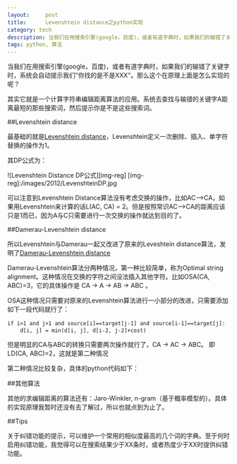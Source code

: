 ```yaml
---
layout:     post
title:      Levenshtein distance之python实现
category: tech
description: 当我们在用搜索引擎(google，百度)，或者有道字典时，如果我们的输错了关键字时......
tags: python, 算法
---
```


当我们在用搜索引擎(google，百度)，或者有道字典时，如果我们的输错了关键字时，系统会自动提示我们"你找的是不是XXX"。那么这个在原理上面是怎么实现的呢？

其实它就是一个计算字符串编辑距离算法的应用。系统去查找与输错的关键字A距离最短的那些搜索词，然后提示你是不是这些搜索词。

##Levenshtein distance

最基础的就是[Levenshtein distance](http://en.wikipedia.org/wiki/Levenshtein_distance)，Levenshtein定义一次删除、插入、单字符替换的操作为1。

其DP公式为：

![Levenshtein Distance DP公式][img-reg]
[img-reg]:/images/2012/LevenshteinDP.jpg

可以注意到Levenshtein Distance算法没有考虑交换的操作，比如AC-->CA，如果用Levenshtein来计算的话L(AC, CA) = 2。但是按照常识AC-->CA的距离应该只是1而已，因为A与C只需要进行一次交换的操作就达到目的了。

##Damerau-Levenshtein distance

所以Levenshtein与Damerau一起又改进了原来的Leveshtein distance算法，发明了[Damerau-Levenshtein distance](http://en.wikipedia.org/wiki/Damerau%E2%80%93Levenshtein_distance)

Damerau-Levenshtein算法分两种情况，第一种比较简单，称为Optimal string alignment。这种情况在交换的字符之间没法插入其他字符。比如OSA(CA, ABC)=3，它的具体操作是 CA -> A -> AB -> ABC 。

OSA这种情况只需要对原来的Levenshtein算法进行一小部分的改进，只需要添加如下一段代码就行了：

	if i>1 and j>1 and source[i]==target[j-1] and source[i-1]==target[j]:
		d[i, j] = min(d[i, j], d[i-2, j-2]+cost)

但是明显的CA与ABC的转换只需要两次操作就行了，CA -> AC -> ABC。 即LD(CA, ABC)=2，这就是第二种情况

第二种情况比较复杂，具体的python代码如下：

<script src="https://gist.github.com/3799352.js">
</script>

##其他算法

其他的求编辑距离的算法还有：Jaro-Winkler, n-gram（基于概率模型的）。具体的实现原理我暂时还没有去了解过，所以也就点到为止了。

##Tips

关于纠错功能的提示，可以维护一个常用的相似度最高的几个词的字典。至于何时启用纠错功能，我觉得可以在搜索结果少于XX条时，或者热度少于XX时提供纠错功能。
